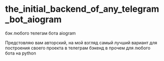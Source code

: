 # the_initial_backend_of_any_telegram_bot_aiogram
бэк любого телегам бота aiogram

Предстовляю вам авторский, на мой взгляд самый лучший вариант для построения своего проекта в телеграм
бэкенд в прочем для любого бота на python

